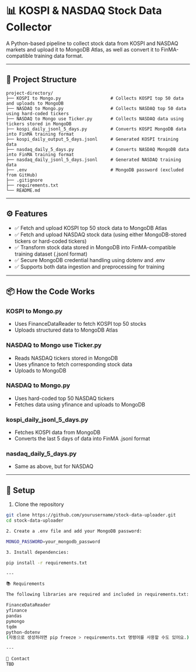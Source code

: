 # 📊 KOSPI & NASDAQ Stock Data Collector

A Python-based pipeline to collect stock data from KOSPI and NASDAQ markets and upload it to MongoDB Atlas, as well as convert it to FinMA-compatible training data format.

---

## 📁 Project Structure
```
project-directory/
├── KOSPI to Mongo.py                   # Collects KOSPI top 50 data and uploads to MongoDB
├── NASDAQ to Mongo.py                  # Collects NASDAQ top 50 data using hard-coded tickers
├── NASDAQ to Mongo use Ticker.py       # Collects NASDAQ data using tickers stored in MongoDB
├── kospi_daily_jsonl_5_days.py         # Converts KOSPI MongoDB data into FinMA training format
├── kospi_daily_output_5_days.jsonl     # Generated KOSPI training data
├── nasdaq_daily_5_days.py              # Converts NASDAQ MongoDB data into FinMA training format
├── nasdaq_daily_jsonl_5_days.jsonl     # Generated NASDAQ training data
├── .env                                # MongoDB password (excluded from GitHub)
├── .gitignore
├── requirements.txt
└── README.md
```
---

## ⚙️ Features

- ✅ Fetch and upload KOSPI top 50 stock data to MongoDB Atlas  
- ✅ Fetch and upload NASDAQ stock data (using either MongoDB-stored tickers or hard-coded tickers)  
- ✅ Transform stock data stored in MongoDB into FinMA-compatible training dataset (.jsonl format)  
- ✅ Secure MongoDB credential handling using dotenv and .env  
- ✅ Supports both data ingestion and preprocessing for training

---

## 📦 How the Code Works

### KOSPI to Mongo.py
- Uses FinanceDataReader to fetch KOSPI top 50 stocks
- Uploads structured data to MongoDB Atlas

### NASDAQ to Mongo use Ticker.py
- Reads NASDAQ tickers stored in MongoDB
- Uses yfinance to fetch corresponding stock data
- Uploads to MongoDB

### NASDAQ to Mongo.py
- Uses hard-coded top 50 NASDAQ tickers
- Fetches data using yfinance and uploads to MongoDB

### kospi_daily_jsonl_5_days.py
- Fetches KOSPI data from MongoDB
- Converts the last 5 days of data into FinMA .jsonl format

### nasdaq_daily_5_days.py
- Same as above, but for NASDAQ

---

## 🔧 Setup

1. Clone the repository

```bash
git clone https://github.com/yourusername/stock-data-uploader.git
cd stock-data-uploader

2. Create a .env file and add your MongoDB password:

MONGO_PASSWORD=your_mongodb_password

3. Install dependencies:

pip install -r requirements.txt

---

📚 Requirements

The following libraries are required and included in requirements.txt:

FinanceDataReader
yfinance
pandas
pymongo
tqdm
python-dotenv
(자동으로 생성하려면 pip freeze > requirements.txt 명령어를 사용할 수도 있어요.)

---

💬 Contact
TBD
